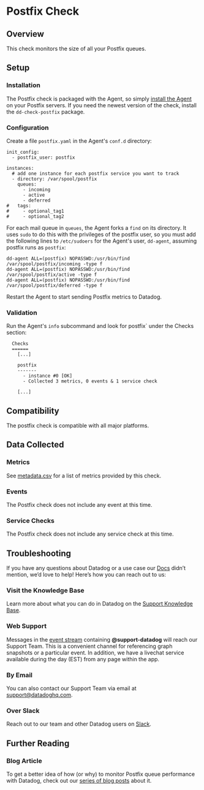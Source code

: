 # Postfix Check

## Overview

This check monitors the size of all your Postfix queues.

## Setup
### Installation

The Postfix check is packaged with the Agent, so simply [install the Agent](https://app.datadoghq.com/account/settings#agent) on your Postfix servers. If you need the newest version of the check, install the `dd-check-postfix` package.

### Configuration

Create a file `postfix.yaml` in the Agent's `conf.d` directory:

```
init_config:
  - postfix_user: postfix

instances:
  # add one instance for each postfix service you want to track
  - directory: /var/spool/postfix
    queues:
      - incoming
      - active
      - deferred
#   tags:
#     - optional_tag1
#     - optional_tag2
```

For each mail queue in `queues`, the Agent forks a `find` on its directory.
It uses `sudo` to do this with the privileges of the postfix user, so you must
add the following lines to `/etc/sudoers` for the Agent's user, `dd-agent`,
assuming postfix runs as `postfix`:
```
dd-agent ALL=(postfix) NOPASSWD:/usr/bin/find /var/spool/postfix/incoming -type f
dd-agent ALL=(postfix) NOPASSWD:/usr/bin/find /var/spool/postfix/active -type f
dd-agent ALL=(postfix) NOPASSWD:/usr/bin/find /var/spool/postfix/deferred -type f
```

Restart the Agent to start sending Postfix metrics to Datadog.

### Validation

Run the Agent's `info` subcommand and look for postfix` under the Checks section:

```
  Checks
  ======
    [...]

    postfix
    -------
      - instance #0 [OK]
      - Collected 3 metrics, 0 events & 1 service check

    [...]
```

## Compatibility

The postfix check is compatible with all major platforms.

## Data Collected
### Metrics
See [metadata.csv](https://github.com/DataDog/integrations-core/blob/master/postfix/metadata.csv) for a list of metrics provided by this check.

### Events
The Postfix check does not include any event at this time.

### Service Checks
The Postfix check does not include any service check at this time.

## Troubleshooting

If you have any questions about Datadog or a use case our [Docs](https://docs.datadoghq.com/) didn’t mention, we’d love to help! Here’s how you can reach out to us:

### Visit the Knowledge Base

Learn more about what you can do in Datadog on the [Support Knowledge Base](https://datadog.zendesk.com/agent/).

### Web Support

Messages in the [event stream](https://app.datadoghq.com/event/stream) containing **@support-datadog** will reach our Support Team. This is a convenient channel for referencing graph snapshots or a particular event. In addition, we have a livechat service available during the day (EST) from any page within the app.

### By Email

You can also contact our Support Team via email at [support@datadoghq.com](mailto:support@datadoghq.com).

### Over Slack

Reach out to our team and other Datadog users on [Slack](http://chat.datadoghq.com/).

## Further Reading
### Blog Article 
To get a better idea of how (or why) to monitor Postfix queue performance with Datadog, check out our [series of blog posts](https://www.datadoghq.com/blog/monitor-postfix-queues/) about it.
